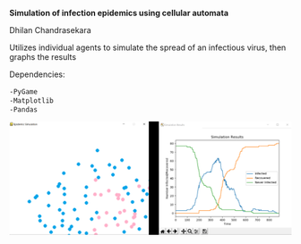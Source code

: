 **Simulation of infection epidemics using cellular automata**

Dhilan Chandrasekara

Utilizes individual agents to simulate the spread of an infectious virus, then graphs the results

Dependencies:

	-PyGame
	-Matplotlib
	-Pandas

![alt text](https://github.com/chandrasekara/Agent-Based-Epidemic-Simulation/blob/dev/static/grah3.PNG "Logo Title Text 1")


